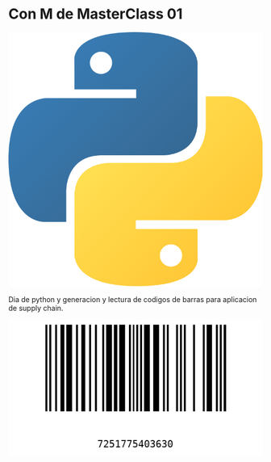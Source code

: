 # Con M de MasterClass 01

![python](images/python.png)


Dia de python y generacion y lectura de codigos de barras para aplicacion de supply chain.

![barcode](barcodes/code_0.jpeg)
